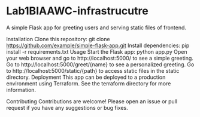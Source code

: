 # Lab1BIAAWC-infrastrucutre
A simple Flask app for greeting users and serving static files of frontend.

Installation
Clone this repository: git clone https://github.com/example/simple-flask-app.git
Install dependencies: pip install -r requirements.txt
Usage
Start the Flask app: python app.py
Open your web browser and go to http://localhost:5000/ to see a simple greeting.
Go to http://localhost:5000/greet/{name} to see a personalized greeting.
Go to http://localhost:5000/static/{path} to access static files in the static directory.
Deployment
This app can be deployed to a production environment using Terraform. See the terraform directory for more information.

Contributing
Contributions are welcome! Please open an issue or pull request if you have any suggestions or bug fixes.

